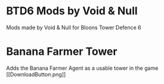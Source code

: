 # BTD6 Mods by Void & Null
Mods made by Void & Null for Bloons Tower Defence 6


# Banana Farmer Tower
Adds the Banana Farmer Agent as a usable tower in the game
[[DownloadButton.png]]
